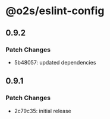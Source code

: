 # @o2s/eslint-config

## 0.9.2

### Patch Changes

- 5b48057: updated dependencies

## 0.9.1

### Patch Changes

- 2c79c35: initial release
